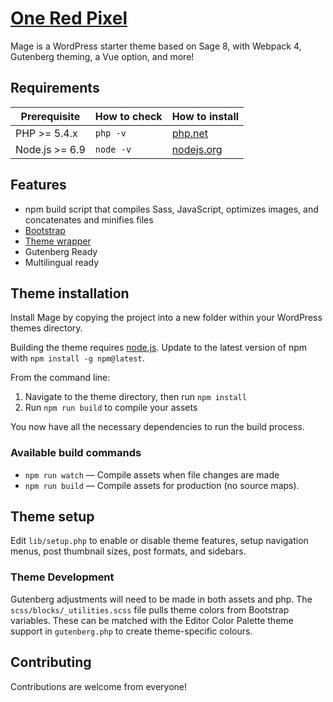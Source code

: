 # [One Red Pixel](https://github.com/SomeChineseGuy/mage)

Mage is a WordPress starter theme based on Sage 8, with Webpack 4, Gutenberg theming, a Vue option, and more!

## Requirements

| Prerequisite       | How to check | How to install
| ------------------ | ------------ | ------------- |
| PHP >= 5.4.x       | `php -v`     | [php.net](http://php.net/manual/en/install.php) |
| Node.js >= 6.9     | `node -v`    | [nodejs.org](http://nodejs.org/) |

## Features

* npm build script that compiles Sass, JavaScript, optimizes images, and concatenates and minifies files
* [Bootstrap](http://getbootstrap.com/)
* [Theme wrapper](https://roots.io/sage/docs/theme-wrapper/)
* Gutenberg Ready
* Multilingual ready

## Theme installation

Install Mage by copying the project into a new folder within your WordPress themes directory.

Building the theme requires [node.js](http://nodejs.org/download/). Update to the latest version of npm with `npm install -g npm@latest`.

From the command line:

1. Navigate to the theme directory, then run `npm install`
3. Run `npm run build` to compile your assets

You now have all the necessary dependencies to run the build process.

### Available build commands

* `npm run watch` — Compile assets when file changes are made
* `npm run build` — Compile assets for production (no source maps).

## Theme setup

Edit `lib/setup.php` to enable or disable theme features, setup navigation menus, post thumbnail sizes, post formats, and sidebars.

### Theme Development

Gutenberg adjustments will need to be made in both assets and php. The `scss/blocks/_utilities.scss` file pulls theme colors from Bootstrap variables. These can be matched with the Editor Color Palette theme support in `gutenberg.php` to create theme-specific colours.

## Contributing

Contributions are welcome from everyone!